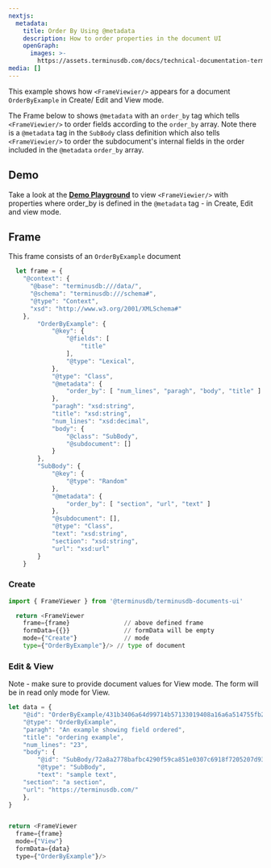 ```yaml
---
nextjs:
  metadata:
    title: Order By Using @metadata
    description: How to order properties in the document UI
    openGraph:
      images: >-
        https://assets.terminusdb.com/docs/technical-documentation-terminuscms-og.png
media: []
---
```


This example shows how `<FrameViewier/>` appears for a document `OrderByExample` in Create/ Edit and View mode.

The Frame below to shows `@metadata` with an `order_by` tag which tells `<FrameViewier/>` to order fields according to the `order_by` array. Note there is a `@metadata` tag in the `SubBody` class definition which also tells `<FrameViewier/>` to order the subdocument's internal fields in the order included in the `@metadata` `order_by` array.

## Demo

Take a look at the [**Demo Playground**](https://documents-ui-playground.terminusdb.com/Order%20By) to view `<FrameViewier/>` with properties where order\_by is defined in the `@metadata` tag - in Create, Edit and view mode.

## Frame

This frame consists of an `OrderByExample` document

```javascript
  let frame = {
    "@context": {
      "@base": "terminusdb:///data/",
      "@schema": "terminusdb:///schema#",
      "@type": "Context",
      "xsd": "http://www.w3.org/2001/XMLSchema#"
    },
        "OrderByExample": {
            "@key": {
                "@fields": [
                    "title"
                ],
                "@type": "Lexical",
            },
            "@type": "Class",
            "@metadata": {
                "order_by": [ "num_lines", "paragh", "body", "title" ] 
            },
            "paragh": "xsd:string",
            "title": "xsd:string",
            "num_lines": "xsd:decimal",
            "body": {
                "@class": "SubBody",
                "@subdocument": []
            }
        },
        "SubBody": {
            "@key": {
                "@type": "Random"
            },
            "@metadata": {
                "order_by": [ "section", "url", "text" ]
            },
            "@subdocument": [],
            "@type": "Class",
            "text": "xsd:string",
            "section": "xsd:string",
            "url": "xsd:url"
        }
    }   
```

### Create

```python
import { FrameViewer } from '@terminusdb/terminusdb-documents-ui'

  return <FrameViewer
    frame={frame}               // above defined frame          
    formData={{}}               // formData will be empty
    mode={"Create"}             // mode 
    type={"OrderByExample"}/> // type of document 
```

### Edit & View

Note - make sure to provide document values for View mode. The form will be in read only mode for View.

```javascript
let data = {
    "@id": "OrderByExample/431b3406a64d99714b57133019408a16a6a514755fb229aff01419b4b423cb62",
    "@type": "OrderByExample",
    "paragh": "An example showing field ordered",
    "title": "ordering example",
    "num_lines": "23",
    "body": {
        "@id": "SubBody/72a8a2778bafbc4290f59ca851e0307c6918f7205207d93ac1b2a1f796a94587/body/SubBody/5879ec85b65bb0caaa03f48e99073a9d4302c31ec3c3a382889a12980899e95f",
        "@type": "SubBody",
        "text": "sample text",
    "section": "a section",
    "url": "https://terminusdb.com/"
    },
}


return <FrameViewer
  frame={frame}
  mode={"View"}
  formData={data}
  type={"OrderByExample"}/>
```